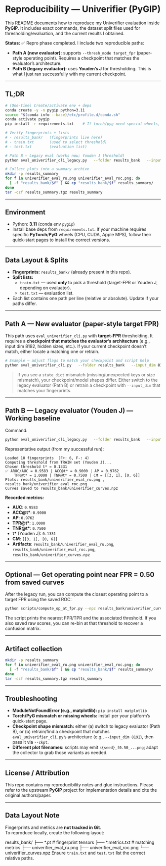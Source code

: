 # Reproducibility — Univerifier (PyGIP)

This README documents how to reproduce my Univerifier evaluation inside **PyGIP**. It includes exact commands, the dataset split files used for thresholding/evaluation, and the current results I obtained.

**Status:** ✅ Repro phase completed. I include two reproducible paths:
- **Path A (new evaluator):** supports `--thresh_mode target_fpr` (paper-style operating point). Requires a checkpoint that matches the evaluator’s architecture.
- **Path B (legacy evaluator):** uses **Youden’s J** for thresholding. This is what I just ran successfully with my current checkpoint.

---

## TL;DR

```bash
# (One-time) Create/activate env + deps
conda create -y -n pygip python=3.11
source "$(conda info --base)/etc/profile.d/conda.sh"
conda activate pygip
pip install -r requirements.txt    # If torch/pyg need special wheels, install per their docs.

# Verify fingerprints + lists
# - results_bank/   (fingerprints live here)
# - train.txt       (used to select threshold)
# - test.txt        (evaluation list)

# Path B — Legacy eval (works now; Youden J threshold)
python eval_univerifier_cli_legacy.py   --folder results_bank   --input_dim 4096   --zscore   --file_list test.txt   --train_list train.txt

# Collect plots into a summary archive
mkdir -p results_summary
for f in univerifier_eval_ru.png univerifier_eval_roc.png; do
  [ -f "results_bank/$f" ] && cp "results_bank/$f" results_summary/
done
tar -czf results_summary.tgz results_summary
```

---

## Environment

- Python: **3.11** (conda env `pygip`)
- Install base deps from `requirements.txt`. If your machine requires specific **PyTorch**/**PyG** wheels (CPU, CUDA, Apple MPS), follow their quick-start pages to install the correct versions.

---

## Data Layout & Splits

- **Fingerprints:** `results_bank/` (already present in this repo).
- **Split lists:**
  - `train.txt` — used **only** to pick a threshold (target-FPR or Youden J, depending on evaluator).
  - `test.txt` — evaluation list.
- Each list contains one path per line (relative or absolute). Update if your paths differ.

---

## Path A — New evaluator (paper-style target FPR)

This path uses `eval_univerifier_cli.py` with **target-FPR** thresholding. It requires a **checkpoint that matches the evaluator’s architecture** (e.g., input dim 8192, hidden sizes, etc.). If your current checkpoint doesn’t match, either locate a matching one or retrain.

```bash
# Example — adjust flags to match your checkpoint and script help
python eval_univerifier_cli.py   --folder results_bank   --input_dim 8192   --zscore   --file_list test.txt   --train_list train.txt   --thresh_mode target_fpr   --target_fpr 0.50   --ckpt train/univerifier_8192.pth
```

> If you see a `state_dict` mismatch (missing/unexpected keys or size mismatch), your checkpoint/model shapes differ. Either switch to the legacy evaluator (Path B) or retrain a checkpoint with `--input_dim` that matches your fingerprints.

---

## Path B — Legacy evaluator (Youden J) — **Working baseline**

Command:
```bash
python eval_univerifier_cli_legacy.py   --folder results_bank   --input_dim 4096   --zscore   --file_list test.txt   --train_list train.txt
```

Representative output (from my successful run):
```
Loaded 10 fingerprints  (F+: 6, F-: 4)
Computing threshold from TRAIN set (Youden J)...
Chosen threshold t* = 0.1331
✅ ARUC/AUC = 0.9583 | ACC@t* = 0.9000 | AP = 0.9762
    TPR@t* = 1.0000 | TNR@t* = 0.7500 | CM = [[3, 1], [0, 6]]
Plots: results_bank/univerifier_eval_ru.png , results_bank/univerifier_eval_roc.png
Curves saved to results_bank/univerifier_curves.npz
```

**Recorded metrics:**
- **AUC**: `0.9583`
- **ACC@t\***: `0.9000`
- **AP**: `0.9762`
- **TPR@t\***: `1.0000`
- **TNR@t\***: `0.7500`
- **t\*** (Youden J): `0.1331`
- **CM**: `[[3, 1], [0, 6]]`
- **Artifacts**: `results_bank/univerifier_eval_ru.png`, `results_bank/univerifier_eval_roc.png`, `results_bank/univerifier_curves.npz`

---

## Optional — Get operating point near FPR = 0.50 from saved curves

After the legacy run, you can compute the closest operating point to a target FPR using the saved ROC:

```bash
python scripts/compute_op_at_fpr.py --npz results_bank/univerifier_curves.npz --fpr 0.50
```

The script prints the nearest FPR/TPR and the associated threshold. If you also saved raw scores, you can re-bin at that threshold to recover a confusion matrix.

---

## Artifact collection

```bash
mkdir -p results_summary
for f in univerifier_eval_ru.png univerifier_eval_roc.png; do
  [ -f "results_bank/$f" ] && cp "results_bank/$f" results_summary/
done
tar -czf results_summary.tgz results_summary
```

---

## Troubleshooting

- **ModuleNotFoundError (e.g., matplotlib):** `pip install matplotlib`
- **Torch/PyG mismatch or missing wheels:** install per your platform’s quick-start page.
- **Checkpoint shape mismatch:** either (a) switch to legacy evaluator (Path B), or (b) retrain/find a checkpoint that matches `eval_univerifier_cli.py`’s architecture (e.g., `--input_dim 8192`), then pass it via `--ckpt`.
- **Different plot filenames:** scripts may emit `s{seed}_f0.50_...png`; adapt the collector to grab those variants as needed.

---

## License / Attribution

This repo contains my reproducibility notes and glue instructions. Please refer to the upstream **PyGIP** project for implementation details and cite the original authors/paper.

---

## Data Layout Note

Fingerprints and metrics are **not tracked in Git**.  
To reproduce locally, create the following layout:

results_bank/
├── *.pt # fingerprint tensors
├── *.metrics.txt # matching metrics
├── univerifier_eval_ru.png
├── univerifier_eval_roc.png
└── univerifier_curves.npz
Ensure `train.txt` and `test.txt` list the correct relative paths.

